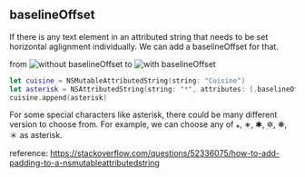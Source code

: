 ## baselineOffset

If there is any text element in an attributed string that needs to be set horizontal aglignment individually. We can add a baselineOffset for that.

from ![without baselineOffset](https://i.stack.imgur.com/86Oe3.png)  to  ![with baselineOffset](https://i.stack.imgur.com/dl3M1.png)

```swift
let cuisine = NSMutableAttributedString(string: "Cuisine")
let asterisk = NSAttributedString(string: "*", attributes: [.baselineOffset: -3])
cuisine.append(asterisk)
```
For some special characters like asterisk, there could be many different version to choose from. For example, we can choose any of ⁎, ∗, ✱, ✲, ❋, ＊ as asterisk.

reference: https://stackoverflow.com/questions/52336075/how-to-add-padding-to-a-nsmutableattributedstring
